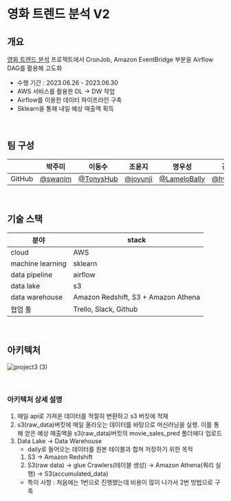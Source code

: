 # 영화 트렌드 분석 V2

## 개요

[영화 트렌드 분석](https://github.com/data-dev-course/project2-team2) 프로젝트에서 CronJob, Amazon EventBridge 부분을 Airflow DAG를 활용해 고도화

- 수행 기간 : 2023.06.26 - 2023.06.30
- AWS 서비스를 활용한 DL → DW 작업
- Airflow를 이용한 데이터 파이프라인 구축
- Sklearn을 통해 내일 예상 매출액 획득

<br/>

## 팀 구성
|    | 박주미 | 이동수 | 조윤지 | 명우성 | 김현지 |
| :---: | :---: | :---: | :---: | :---: |:---: |
|GitHub| [@swanim](https://github.com/swanim) | [@TonysHub](https://github.com/TonysHub) | [@joyunji](https://github.com/joyunji) | [@LameloBally](https://github.com/LameloBally) | [@hyeonji32](https://github.com/hyeonji32)


<br/>

## 기술 스택

| 분야 | stack |
| --- | --- |
| cloud | AWS |
| machine learning | sklearn |
| data pipeline | airflow |
| data lake | s3 |
| data warehouse | Amazon Redshift, S3 + Amazon Athena |
| 협업 툴 | Trello, Slack, Github |

<br/>

## 아키텍처
![project3 (3)](https://github.com/data-dev-course/project2-airflow/assets/64563859/fe0bf1b1-2191-435e-a623-8bcda60c37ff)

<br/>

### 아키텍처 상세 설명

1. 매일 api로 가져온 데이터를 적절히 변환하고 s3 버킷에 적재
2. s3(raw_data)버킷에 매일 올라오는 데이터를 바탕으로 머신러닝을 실행. 이를 통해 얻은 예상 매출액을 s3(raw_data)버킷의 movie_sales_pred 폴더에다 업로드
3. Data Lake → Data Warehouse
    - daily로 들어오는 데이터를 원본 테이블과 합쳐 저장하기 위한 목적
    1. S3 → Amazon Redshift
    2. S3(raw data) → glue Crawlers(테이블 생성) → Amazon Athena(쿼리 실행) → S3(accumulated_data) 
    - 특이 사항 : 처음에는 1번으로 진행했는데 비용이 많이 나가서 2번 방법으로 구축